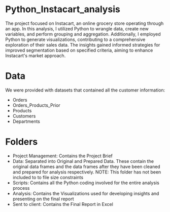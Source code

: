 # Python_Instacart_analysis
The project focused on Instacart, an online grocery store operating through an app. In this analysis, I utilized Python to wrangle data, create new variables, and perform grouping and aggregation. Additionally, I employed Python to generate visualizations, contributing to a comprehensive exploration of their sales data. The insights gained informed strategies for improved segmentation based on specified criteria, aiming to enhance Instacart's market approach.
# Data
We were provided with datasets that contained all the customer information:

- Orders
- Orders_Products_Prior
- Products
- Customers
- Departments
# Folders
- Project Management: Contains the Project Brief
- Data: Separated into Original and Prepared Data. These contain the original data frames and the data frames after they have been cleaned and prepared for analysis respectively. NOTE: This folder has not been included to to file size constraints
- Scripts: Contains all the Python coding involved for the entire analysis process
- Analysis: Contains the Visualizations used for developing insights and presenting on the final report
- Sent to client: Contains the Final Report in Excel
